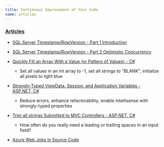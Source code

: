 ```yaml
---
title: Continuous Improvement of Your Code
name: articles
---
```


### [Articles](/articles)

* [SQL Server Timestamp/RowVersion - Part 1 Introduction](/articles/sql-server-timestamp-introduction)
* [SQL Server Timestamp/RowVersion - Part 2 Optimistic Concurrency](/articles/sql-server-timestamp-basic-concurrency)
* [Quickly Fill an Array With a Value (or Pattern of Values) - C#](/2014/04/better-array-fill-function)
  * Set all values in an int array to -1, set all strings to "BLANK", initialize all pixels to light blue



    
* [Strongly-Typed ViewData, Session, and Application Variables - ASP.NET, C#](/2013/06/simple-strongly-typed-pattern-for)
  * Reduce errors, enhance refactorability, enable intellisense with strongly-typed properties
* [Trim all strings Submitted to MVC Controllers - ASP.NET, C#](/2015/03/trimming-all-strings-submitted-to-aspnet)
  * How often do you really need a leading or trailing spaces in an input field?
* [Azure Web Jobs in Source Code](/2015/12/ridiculously-easy-scheduled-azure.html)
